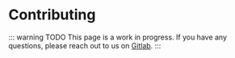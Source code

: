 # Contributing

::: warning TODO
This page is a work in progress. If you have any questions, please reach out to us on [Gitlab](https://gitlab.astro.rug.nl/sirius-a/nebula).
:::